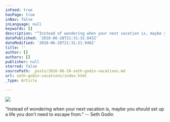 ```yaml
---
inFeed: true
hasPage: true
inNav: false
inLanguage: null
keywords: []
description: "“Instead of wondering when your next vacation is, maybe you should set up a life you don’t need to escape from.”\_– Seth Godin"
datePublished: '2016-06-28T21:31:32.843Z'
dateModified: '2016-06-28T21:31:21.946Z'
title: ''
author: []
authors: []
publisher: null
starred: false
sourcePath: _posts/2016-06-28-seth-godin-vacations.md
url: seth-godin-vacations/index.html
_type: Article

---
```

![](https://the-grid-user-content.s3-us-west-2.amazonaws.com/d11b445a-415a-4f0d-9225-0e9a83c27a80.jpg)

"Instead of wondering when your next vacation is, maybe you should set up a life you don't need to escape from." -- Seth Godin